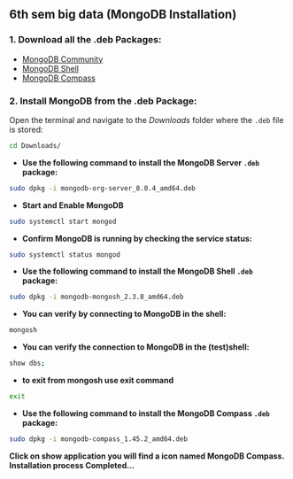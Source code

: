 ## 6th sem big data (MongoDB Installation)
### 1. **Download all the .deb Packages**:
* [MongoDB Community](https://repo.mongodb.org/apt/ubuntu/dists/jammy/mongodb-org/8.0/multiverse/binary-amd64/mongodb-org-server_8.0.4_amd64.deb) 
* [MongoDB Shell](https://downloads.mongodb.com/compass/mongodb-mongosh_2.3.8_amd64.deb)
* [MongoDB Compass](https://downloads.mongodb.com/compass/mongodb-compass_1.45.2_amd64.deb)

### 2. **Install MongoDB from the .deb Package**:

Open the terminal and navigate to the *Downloads* folder where the `.deb` file is stored:

```BASH
cd Downloads/
```
* **Use the following command to install the MongoDB Server `.deb` package:**
```BASH
sudo dpkg -i mongodb-org-server_8.0.4_amd64.deb
```
* **Start and Enable MongoDB**
```BASH
sudo systemctl start mongod
```
* **Confirm MongoDB is running by checking the service status:**
```BASH
sudo systemctl status mongod
```
* **Use the following command to install the MongoDB Shell `.deb` package:**
```BASH
sudo dpkg -i mongodb-mongosh_2.3.8_amd64.deb
```
* **You can verify by connecting to MongoDB in the shell:**
```BASH
mongosh
```
* **You can verify the connection to MongoDB in the (test)shell:**

```BASH
show dbs;
```
* **to exit from mongosh use exit command**
```BASH
exit
```
* **Use the following command to install the MongoDB Compass `.deb` package:**

```BASH
sudo dpkg -i mongodb-compass_1.45.2_amd64.deb
```

**Click on show application you will find a icon named MongoDB Compass.** <br>
**Installation process Completed...**
